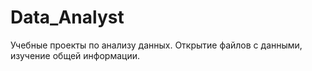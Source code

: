 # Data_Analyst
Учебные проекты по анализу данных.
Открытие файлов с данными, изучение общей информации.

